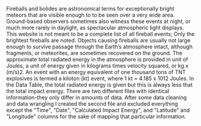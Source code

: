 Fireballs and bolides are astronomical terms for exceptionally bright meteors that are visible enough to to be seen over a very wide area. Ground-based observers sometimes also witness these events at night, or much more rarely in daylight, as spectacular atmospheric light displays. This website is not meant to be a complete list of all fireball events; Only the brightest fireballs are noted.
Objects causing fireballs are usually not large enough to survive passage through the Earth’s atmosphere intact, although fragments, or meteorites, are sometimes recovered on the ground. The approximate total radiated energy in the atmosphere is provided in unit of Joules, a unit of energy given in kilograms times velocity squared, or kg x (m/s)2. An event with an energy equivalent of one thousand tons of TNT explosives is termed a kiloton (kt) event, where 1 kt = 4.185 x 1012 Joules. In the Data Table, the total radiated energy is given but this is always less that the total impact energy. 
There are two different files with identical information-they only differ in amounts of data. After some data cleaning and data wrangling I created the second file and excluded everything except the "Time", "Date", "Calculated Impact Energy", and "Latitude" and "Longitude" columns for the sake of mapping that particular information.
